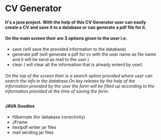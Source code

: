 # CV Generator
#### It's a java project. With the help of this CV Generator user can easily create a CV and save it to a database or can generate a pdf file for it.
#### On the main screen their are 3 options given to the user i.e.
* save (will save the provided information to the database)
* generate pdf (will generate a pdf for cv with the user name as file name and it will be send as mail to the user.)
* clear ( will clear all the information that is already enterd by user)
###### On the top of the screen their is a search option provided where user can search the info in the database.On key release by the help of the information provided by the user the form will be filled up according to the information provided at the time of saving the form.
#### JAVA Goodies
- Hibernate (for database conectivity)
- JFrame
- itextpdf writer jar files
- mail sending jar files
